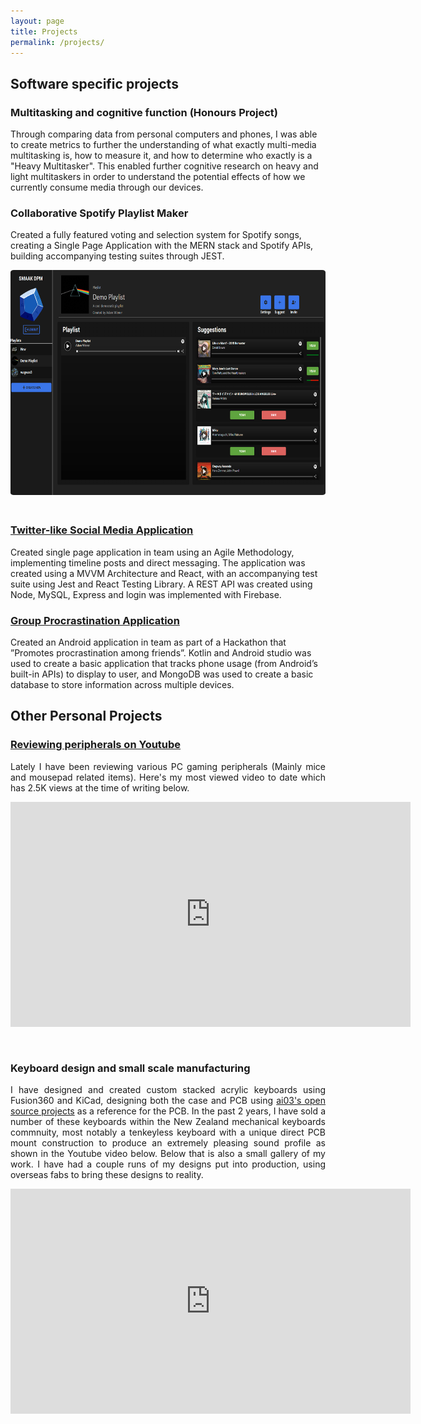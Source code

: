 ```yaml
---
layout: page
title: Projects
permalink: /projects/
---
```

## Software specific projects
### Multitasking and cognitive function (Honours Project)
Through comparing data from personal computers and phones, I was able to create metrics to further the understanding of what exactly multi-media multitasking is, how to measure it, and how to determine who exactly is a "Heavy Multitasker". This enabled further cognitive research on heavy and light multitaskers in order to understand the potential effects of how we currently consume media through our devices.
### Collaborative Spotify Playlist Maker
Created a fully featured voting and selection system for Spotify songs, creating a Single Page Application with the MERN stack and Spotify APIs, building accompanying testing suites through JEST.
<div style="text-align: center; padding-bottom: 20px">
  <img src="/assets/spotify-maker.png" alt="Profile Picture" width="640" height="360" style="border-radius: 1%;"> 
</div>

<h3><a href="https://github.com/SE701Team2/Updog">Twitter-like Social Media Application</a></h3>
Created single page application in team using an Agile Methodology, implementing timeline posts and direct messaging. The application was created using a MVVM Architecture and React, with an accompanying test suite using Jest and React Testing Library. A REST API  was created using Node, MySQL, Express and login was implemented with Firebase.

<h3><a href="https://github.com/seanhogunkim/Peercrastinate">Group Procrastination Application</a></h3>
Created an Android application in team as part of a Hackathon that ”Promotes procrastination among friends”. Kotlin and Android studio was used to create a basic application that tracks phone usage (from Android’s built-in
APIs) to display to user, and MongoDB was used to create a basic database to store information across multiple devices.

## Other Personal Projects
<div style="text-justify: auto; text-align: justify;">
  <h3>
    <a href="https://www.youtube.com/channel/UCapkDcgqY7QIblepOf2B-dQ">Reviewing peripherals on Youtube</a>
  </h3>
  <p>
    Lately I have been reviewing various PC gaming peripherals (Mainly mice and mousepad related items). Here's
    my most viewed video to date which has 2.5K views at the time of writing below.
  </p>
  <div style="text-align: center;">
    <iframe width="640" height="360" src="https://www.youtube.com/embed/6_KqJ_hb2X4?si=KWDbaCF_owGYf5qt"
      title="YouTube video player" frameborder="0"
      allow="accelerometer; autoplay; clipboard-write; encrypted-media; gyroscope; picture-in-picture; web-share"
      allowfullscreen>
    </iframe>
  </div>
</div>
<div style="padding-top:30px; text-justify: auto; text-align: justify;">
  <h3>Keyboard design and small scale manufacturing</h3>
  <p>
    I have designed and created custom stacked acrylic keyboards using Fusion360 and KiCad, designing both
    the
    case and PCB using <a href="https://github.com/ai03-2725/KBD8X-MKII-PCB">ai03's open source projects</a>
    as a reference for the PCB. In the past 2 years, I have sold a number of these keyboards within the New
    Zealand
    mechanical keyboards commnuity, most notably a tenkeyless keyboard with a unique direct PCB mount
    construction to produce an extremely pleasing sound profile as shown in the Youtube video below. Below
    that is also a small gallery of my work. I have had a couple runs of my designs put into production, using overseas fabs to bring these designs to reality.
  </p>
  <div style="text-align: center;">
  <iframe width="640" height="360" src="https://www.youtube.com/embed/gmRR2S6DIYk?si=cnW0KuOtrVSQlv74"
    title="YouTube video player" frameborder="0"
    allow="accelerometer; autoplay; clipboard-write; encrypted-media; gyroscope; picture-in-picture; web-share"
    allowfullscreen>
  </iframe>
  <script src="https://cdn.jsdelivr.net/npm/publicalbum@latest/embed-ui.min.js" async></script>
    <div class="pa-carousel-widget" style="width:640px; height:360px; margin: 0 auto;"
      data-link="https://photos.app.goo.gl/zAVvqoGq7REnSEzs5" data-title="Keyboard Gallery"
      data-description="24 new items added to shared album">
      <object
        data="https://lh3.googleusercontent.com/pw/ADCreHfTiHgGpI36e_dkL_9hbdtJt3fpYGIUYM7-qXG4wIB_KFe8wesjNwIK_qW3qVdg9uSaN2yEbdCcWa8FhzvlDuMQQM-HMVuxB6tmTq402lsrg1mgCauN=w1920-h1080"></object>
      <object
        data="https://lh3.googleusercontent.com/pw/ADCreHfZBGWHnujfBuaabe0pz9I9vQbUWMHUOO08g82eGWhc4lMDkHLeiHpiIonKMC_JJQh0xw0JhZdtB6fAfZAs9QOOuhA6Cs4z_jzIt6SuBG2VRQquQkxg=w1920-h1080"></object>
      <object
        data="https://lh3.googleusercontent.com/pw/ADCreHcPJxiI9CMC19m7VlEHh8p-Sr4gVgO7UW21EpK3rHvgzYLcij68FbL22Of02FGMACg5NxHzN7yCU27JbnbvgFByBxVA_OGAPIR6QCOHJ2MNn2TOgGG9=w1920-h1080"></object>
      <object
        data="https://lh3.googleusercontent.com/pw/ADCreHc6rgmOHVpFIy8GXPOAoup86FevJuAo2z5xLYaMRRuwRqY5_bawxAgQzqzLeqO6yJeoCJmksRK6UyIgc7ss0XOAv7MteDpzvPHrdNi5kydCvimwrBlP=w1920-h1080"></object>
      <object
        data="https://lh3.googleusercontent.com/pw/ADCreHdMvXXKpcVBELxeT04pL3ty4PiJNlOn6TWhXbSRA57h_uQ1Ke4NNKYy6vJd6MeMJCowIbmk0ANuexAMje1ieCTJVt5Cfjyl0kd7dCu7MSRjS5HXAULK=w1920-h1080"></object>
      <object
        data="https://lh3.googleusercontent.com/pw/ADCreHeZGwAlfrHsuv4XAmSfsZTWDdi-wrSeZkZ2qpJBUh02pnfa7mO4CY_EhLbT0lrbJAP-oNY7W6YnyIztp0cM-dzqchQPF6dL8SDHyX0m0A8UpMxVGjw3=w1920-h1080"></object>
      <object
        data="https://lh3.googleusercontent.com/pw/ADCreHfwtl1_tGKH1jEwzsol7Tmrb2ETdesH0LQO6PjVcvJVoQB2I_3BmABBZwa66vSqdcwY2YpQVicMWfa7gfQqO5LzeZafj6Vj1g6O6npqzTS93Bu49KkN=w1920-h1080"></object>
      <object
        data="https://lh3.googleusercontent.com/pw/ADCreHe9nziT-77AFAOeIbOfpFh2RhtxMBory0MtMtPj9xe8WDQpEE-BL3tant4w3MdB7bBkbsjO8uSTu-MemXchK08kRm4xTDJB6URTcCbvHTPE189PWVoL=w1920-h1080"></object>
      <object
        data="https://lh3.googleusercontent.com/pw/ADCreHclAI2Hn94hjc2NrSuLaimmjAbrm9IjzyUMryxXAG7pGVTWlwPQ87BNDttu13WFl2htPTrm9AE-kozyOyUaVRrUa3kKw27KtFqV7ZRWupn9pVxpdDgG=w1920-h1080"></object>
      <object
        data="https://lh3.googleusercontent.com/pw/ADCreHdd8ozP-IzsfQr24-F-KOiqLgnGG-0h8gkvwrnRl9j3DJMBkcxC__yHJtwFOE5WedTBs8V6p0epOqhafYSmpQufC4atfvvCQXg9ArMY-8v95OjvUhPg=w1920-h1080"></object>
      <object
        data="https://lh3.googleusercontent.com/pw/ADCreHd4ackXrK3WqumTwjACdqe1_Rl8zvEE41yNN0Qk74UaO8q59B74fnFwN7IsrHaSzXOjcH-RbLwFNxTOkMUBq09BJdT_P3CIXMLanHcy7fCOhynfyyo5=w1920-h1080"></object>
      <object
        data="https://lh3.googleusercontent.com/pw/ADCreHeBMST3Z2RhcYYWWnc9uiJ1q44ytNgieVcLbG9PVM1ret1ExjJeOLLpR7lLlJJwEZslcZNfKfY0LD9X1wHByc0QkQViDBPVW1WXsPl9sQ4vwlqhQF1L=w1920-h1080"></object>
      <object
        data="https://lh3.googleusercontent.com/pw/ADCreHcq_6_YGylwzmQB-bevhQvYwk35LqQvcTg6NZ3TYJGO7ctft0wc8fGeTB1E183TuKYYcoxn57tfWgnW11w0lhqVn4HgjzSZyKwefRuh0CMl2aDlb-X0=w1920-h1080"></object>
      <object
        data="https://lh3.googleusercontent.com/pw/ADCreHd8LT3KQBW7c_AAVpyhFGX4Wu1ARZE-AD5zp_zvqp0P0FYIlRvq3y8_GGtPfHdkELnLfRT3yQAUFedjrPSe6bZUMN-dDwQj6IGtil7hUrxn3xjV1Z8G=w1920-h1080"></object>
      <object
        data="https://lh3.googleusercontent.com/pw/ADCreHdf_6C1t2hPiDkMK59SNDcKyHb8BReZw8KCkgQ9hfIhzIJ6tpYQLVlkfRq2eLKFqEVQ1TaGAF-v0u03iQSwYJEaKF_3J6NmFTfzvLdV5MFHUyvYZwxr=w1920-h1080"></object>
      <object
        data="https://lh3.googleusercontent.com/pw/ADCreHeZSbjxpzWEeYs-ByfaNPLDvbgpHbXxxIdgb2jta_OhDS00oSrJl8IRVlT5vKZqJkH-l2FlLnNmsL6L2t23LbqKXsYV9JDy4zopNIm8m5-GZVk4EXub=w1920-h1080"></object>
      <object
        data="https://lh3.googleusercontent.com/pw/ADCreHdAKFQ5wJMWm8evHvCvD6BB7NaTx5S7jHqeVixSjqEOjbFjp0aTm1AzqH6dwCJjqlBVbDgkoBkH40MvdKCn4ILk_9DU3kCeyihguTs1_GU_3LB8_Ykg=w1920-h1080"></object>
      <object
        data="https://lh3.googleusercontent.com/pw/ADCreHdUfQ_3Nl-ZgfxfSqhERIOyCBDrzUHS1wOGjDKlAdZgHtpAoiuzDDg3tD85dI4HFhRKbW5PExX-9ObmRJ1Bt1_rLn77qgO4dZwhYsXDwXjepDNj1Rdf=w1920-h1080"></object>
      <object
        data="https://lh3.googleusercontent.com/pw/ADCreHd7Ka-8v8WJwmEZaLmPNuwFBE2lZipJ3dDAIh8GejGlp6vkTVaVEgg1zA_qXOARroNEZ_AD_OB_X315Gqguuu6trg11XrXPiI7X23CRya2vqaPfY0XM=w1920-h1080"></object>
      <object
        data="https://lh3.googleusercontent.com/pw/ADCreHeNTOIsTtQyCK0FBQcMLRrAKeXZHZ8aNp7cXwzC_3VO7cLqBBJoI4SU48Y5CNLTODYZaai6ck10Ff1dHM5cehp3Fz418TYhnCJWXXjBoJkSm54JAOC-=w1920-h1080"></object>
      <object
        data="https://lh3.googleusercontent.com/pw/ADCreHfV-HH-LJfNrXEskphPxkKtUNEsJxurx5FbMuV5EFgD7CSSBG-8n0L29gc7bazGHU19gHj1RfKlNue8EztX8k9BLuPucQrvFY-q64APT8vfyaFMRgib=w1920-h1080"></object>
      <object
        data="https://lh3.googleusercontent.com/pw/ADCreHeJsfh-syoJtW1QjR1t5U2rD5j0JkfT99E-CSGmwY40CDnnLtBWHG5z5J7Evln8vRDSuxPfXsPjtuwMnZR_dyn3tIWzxCXfYY1AHsckVgGgBIeXFdmI=w1920-h1080"></object>
      <object
        data="https://lh3.googleusercontent.com/pw/ADCreHfahX8Xlu80nUYfqEiR-XkNdrQHSr1-A8Mhw-Sh6_lQSx5aut7zHfRbkheWdj_EzRKNiXVnCHSeFFHjMSIBQO0VWyqcv3IIp37lG89YX94iOcgf3cNX=w1920-h1080"></object>
      <object
        data="https://lh3.googleusercontent.com/pw/ADCreHcZpYBecUkh5aiV_4hn6GRdZffFhCNz1OD5HVh_GfkPyPSkDe0RfAVQO1yjzXUXOYk2YzUZoRt81OkSC5KIhE7Jz2E61IZ8V--F6Fj3ykwlk37-xB_W=w1920-h1080"></object>
    </div>
  </div>
</div>